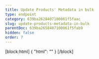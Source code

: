 ```yaml
---
title: Update Products' Metadata in bulk
type: endpoint
category: 639ba2628407100061f5faac
slug: update-products-metadata-in-bulk
parentDoc: 639ba2658407100061f5fab9
hidden: false
order: 7
---
```

[block:html]
{
  "html": "<style>\n.LanguagePicker-divider { \n  display: none; }\n  \n[title=\"Toggle library\"] { \n  display: none; }\n</style>"
}
[/block]
